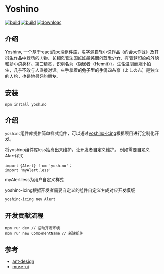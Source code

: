 # Yoshino
[![build](https://img.shields.io/npm/v/yoshino.svg?style=flat-square)](https://www.npmjs.com/package/yoshino) 
[![build](https://img.shields.io/npm/l/express.svg)](https://www.npmjs.com/package/yoshino)
[![download](https://img.shields.io/npm/dt/yoshino.svg?style=flat-square)](https://www.npmjs.com/package/yoshino)

## 介绍
Yoshino, 一个基于react的pc端组件库，名字源自轻小说作品《约会大作战》及其衍生作品中登场的人物。长相宛若法国娃娃般美丽的蓝发少女，有着梦幻般的外貌和娇小的身材。第二精灵，识别名为〈隐居者（Hermit）〉。生性温驯而胆小怕生，几乎不敢与人直接对话。左手拿着的兔子型的手偶四糸奈（よしのん）是独立的人格，也是她最好的朋友。

## 安装
```
npm install yoshino
```

## 介绍
`yoshino`组件库提供简单样式组件，可以通过[yoshino-icing](https://github.com/Yoshino-UI/yoshino-icing)根据项目进行定制化开发。

将yoshino组件库less抽离出来维护，让开发者自定义维护。
例如需要自定义Alert样式
```
import {Alert} from 'yoshino'；
import 'myAlert.less'
```

myAlert.less为用户自定义样式

yoshino-icing根据开发者需要自定义的组件自定义生成对应开发模版

```
yoshino-icing new Alert
```

## 开发贡献流程
```
npm run dev // 启动开发环境
npm run new ComponentName // 新建组件
```

## 参考
- [ant-design](https://github.com/ant-design/ant-design)
- [muse-ui](https://github.com/museui/muse-ui)

